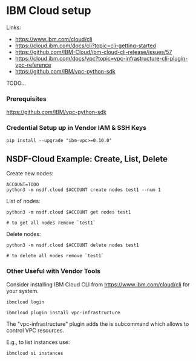 # IBM Cloud setup

Links:

- https://www.ibm.com/cloud/cli
- https://cloud.ibm.com/docs/cli?topic=cli-getting-started
- https://github.com/IBM-Cloud/ibm-cloud-cli-release/issues/57
- https://cloud.ibm.com/docs/vpc?topic=vpc-infrastructure-cli-plugin-vpc-reference
- https://github.com/IBM/vpc-python-sdk


TODO...

### Prerequisites

https://github.com/IBM/vpc-python-sdk


### Credential Setup up in Vendor IAM & SSH Keys

```
pip install --upgrade "ibm-vpc>=0.10.0"
```



## NSDF-Cloud Example: Create, List, Delete

Create new nodes:

```
ACCOUNT=TODO
python3 -m nsdf.cloud $ACCOUNT create nodes test1 --num 1 
```

List of nodes:

```
python3 -m nsdf.cloud $ACCOUNT get nodes test1 

# to get all nodes remove `test1`
```

Delete nodes:

```
python3 -m nsdf.cloud $ACCOUNT delete nodes test1 

# to delete all nodes remove `test1`
```



### Other Useful with Vendor Tools

Consider installing IBM Cloud CLI from https://www.ibm.com/cloud/cli for your system.

```
ibmcloud login
```

```
ibmcloud plugin install vpc-infrastructure
```

The "vpc-infrastructure" plugin adds the is subcommand which allows to control VPC resources.

E.g., to list instances use:
```
ibmcloud si instances
